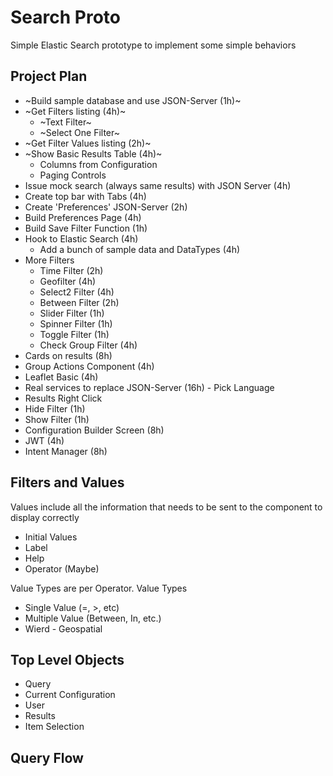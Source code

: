 # Search Proto
Simple Elastic Search prototype to implement some simple behaviors

## Project Plan

* ~Build sample database and use JSON-Server (1h)~
* ~Get Filters listing (4h)~
    * ~Text Filter~
    * ~Select One Filter~
* ~Get Filter Values listing (2h)~
* ~Show Basic Results Table  (4h)~
    * Columns from Configuration
    * Paging Controls 
* Issue mock search (always same results) with JSON Server (4h)
* Create top bar with Tabs (4h)
* Create 'Preferences' JSON-Server (2h)
* Build Preferences Page (4h)
* Build Save Filter Function (1h)
* Hook to Elastic Search (4h)
    * Add a bunch of sample data and DataTypes (4h)
* More Filters
    * Time Filter (2h)
    * Geofilter (4h)
    * Select2 Filter (4h)
    * Between Filter (2h)
    * Slider Filter (1h)
    * Spinner Filter (1h)
    * Toggle Filter (1h)
    * Check Group Filter (4h)
* Cards on results (8h)
* Group Actions Component (4h)
* Leaflet Basic (4h)
* Real services to replace JSON-Server (16h) - Pick Language
* Results Right Click
* Hide Filter (1h)
* Show Filter (1h)
* Configuration Builder Screen (8h)
* JWT (4h)
* Intent Manager (8h)

## Filters and Values

Values include all the information that needs to be sent to the component to display correctly
* Initial Values
* Label
* Help
* Operator (Maybe)

Value Types are per Operator. 
Value Types
* Single Value (=, >, etc)
* Multiple Value (Between, In, etc.)
* Wierd - Geospatial

## Top Level Objects

* Query
* Current Configuration
* User
* Results
* Item Selection

## Query Flow
